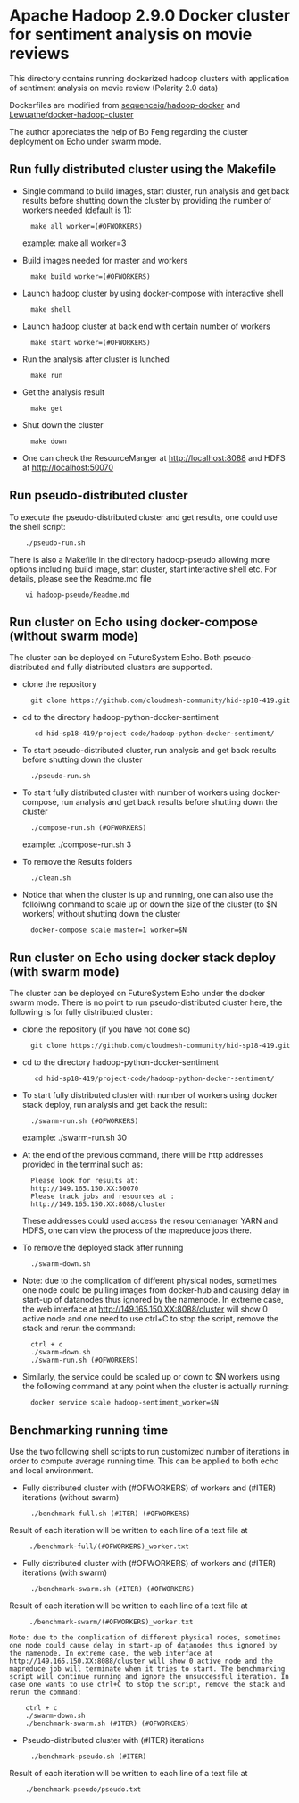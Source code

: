 # Apache Hadoop 2.9.0 Docker cluster for sentiment analysis on movie reviews

This directory contains running dockerized hadoop clusters with application of sentiment analysis on movie review (Polarity 2.0 data)

Dockerfiles are modified from [sequenceiq/hadoop-docker](https://github.com/sequenceiq/hadoop-docker) and [Lewuathe/docker-hadoop-cluster](https://github.com/Lewuathe/docker-hadoop-cluster)

The author appreciates the help of Bo Feng regarding the cluster deployment on Echo under swarm mode.

## Run fully distributed cluster using the Makefile

* Single command to build images, start cluster, run analysis and get back results before shutting down the cluster by providing the number of workers needed (default is 1):

		make all worker=(#OFWORKERS)

	example: 
		make all worker=3

* Build images needed for master and workers

		make build worker=(#OFWORKERS)
		
* Launch hadoop cluster by using docker-compose with interactive shell

		make shell

* Launch hadoop cluster at back end with certain number of workers

		make start worker=(#OFWORKERS)

* Run the analysis after cluster is lunched

		make run

* Get the analysis result

		make get

* Shut down the cluster

		make down
		
* One can check the ResourceManger at [http://localhost:8088](http://localhost:8088) and HDFS at [http://localhost:50070](http://localhost:50070)

## Run pseudo-distributed cluster 

To execute the pseudo-distributed cluster and get results, one could use the shell script:

		./pseudo-run.sh

There is also a Makefile in the directory hadoop-pseudo allowing more options including build image, start cluster, start interactive shell etc. For details, please see the Readme.md file

		vi hadoop-pseudo/Readme.md

## Run cluster on Echo using docker-compose (without swarm mode)

The cluster can be deployed on FutureSystem Echo. Both pseudo-distributed and fully distributed clusters are supported. 

* clone the repository 
		
		git clone https://github.com/cloudmesh-community/hid-sp18-419.git

* cd to the directory hadoop-python-docker-sentiment

		 cd hid-sp18-419/project-code/hadoop-python-docker-sentiment/

* To start pseudo-distributed cluster, run analysis and get back results before shutting down the cluster

		./pseudo-run.sh

* To start fully distributed cluster with number of workers using docker-compose, run analysis and get back results before shutting down the cluster 

		./compose-run.sh (#OFWORKERS)

	example:
		./compose-run.sh 3

* To remove the Results folders

		./clean.sh

* Notice that when the cluster is up and running, one can also use the folloiwng command to scale up or down the size of the cluster (to $N workers) without shutting down the cluster

		docker-compose scale master=1 worker=$N


## Run cluster on Echo using docker stack deploy (with swarm mode)

The cluster can be deployed on FutureSystem Echo under the docker swarm mode. There is no point to run pseudo-distributed cluster here, the following is for fully distributed cluster:

* clone the repository (if you have not done so)
		
		git clone https://github.com/cloudmesh-community/hid-sp18-419.git

* cd to the directory hadoop-python-docker-sentiment

		 cd hid-sp18-419/project-code/hadoop-python-docker-sentiment/

* To start fully distributed cluster with number of workers using docker stack deploy, run analysis and get back the result: 

		./swarm-run.sh (#OFWORKERS)

	example:
		./swarm-run.sh 30
	
* At the end of the previous command, there will be http addresses provided in the terminal such as:

		Please look for results at:
		http://149.165.150.XX:50070
		Please track jobs and resources at : 
		http://149.165.150.XX:8088/cluster

	These addresses could used access the resourcemanager YARN and HDFS, one can view the process of the mapreduce jobs there. 

* To remove the deployed stack after running

		./swarm-down.sh

* Note: due to the complication of different physical nodes, sometimes one node could be pulling images from docker-hub and causing delay in start-up of datanodes thus ignored by the namenode. In extreme case, the web interface at http://149.165.150.XX:8088/cluster will show 0 active node and one need to use ctrl+C to stop the script, remove the stack and rerun the command:
		
		ctrl + c
		./swarm-down.sh
		./swarm-run.sh (#OFWORKERS)


* Similarly, the service could be scaled up or down to $N workers using the following command at any point when the cluster is actually running:

		docker service scale hadoop-sentiment_worker=$N

## Benchmarking running time

Use the two following shell scripts to run customized number of iterations in order to compute average running time. This can be applied to both echo and local environment. 

* Fully distributed cluster with (#OFWORKERS) of workers and (#ITER) iterations (without swarm)

		./benchmark-full.sh (#ITER) (#OFWORKERS)
Result of each iteration will be written to each line of a text file at

		 ./benchmark-full/(#OFWORKERS)_worker.txt

* Fully distributed cluster with (#OFWORKERS) of workers and (#ITER) iterations (with swarm)

		./benchmark-swarm.sh (#ITER) (#OFWORKERS)
Result of each iteration will be written to each line of a text file at

		 ./benchmark-swarm/(#OFWORKERS)_worker.txt

	Note: due to the complication of different physical nodes, sometimes one node could cause delay in start-up of datanodes thus ignored by the namenode. In extreme case, the web interface at http://149.165.150.XX:8088/cluster will show 0 active node and the mapreduce job will terminate when it tries to start. The benchmarking script will continue running and ignore the unsuccessful iteration. In case one wants to use ctrl+C to stop the script, remove the stack and rerun the command: 
		
		ctrl + c
		./swarm-down.sh
		./benchmark-swarm.sh (#ITER) (#OFWORKERS)


* Pseudo-distributed cluster with (#ITER) iterations

		./benchmark-pseudo.sh (#ITER) 
Result of each iteration will be written to each line of a text file at 

		./benchmark-pseudo/pseudo.txt
